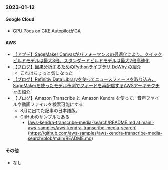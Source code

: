 ### 2023-01-12

#### Google Cloud

- [GPU Pods on GKE AutopilotがGA](https://cloud.google.com/blog/topics/inside-google-cloud/whats-new-google-cloud/?hl=en)

#### AWS

- [【アプデ】SageMaker Canvasがパフォーマンスの最適化により、クイックビルドモデルは最大3倍、スタンダードビルドモデルは最大2倍高速化](https://aws.amazon.com/jp/about-aws/whats-new/2023/01/amazon-sagemaker-canvas-3x-faster-ml-model-training-time/)
- [【ブログ】因果分析するためのPythonライブラリ DoWhy の紹介](https://aws.amazon.com/jp/blogs/opensource/root-cause-analysis-with-dowhy-an-open-source-python-library-for-causal-machine-learning/)
  - これはちょっと気になった
- [【ブログ】Refinitiv Data Libraryを使ってニュースフィードを取り込み、SageMakerを使ったモデル予測でフィードを再配信するAWSアーキテクチャの紹介](https://aws.amazon.com/jp/blogs/machine-learning/enriching-real-time-news-streams-with-the-refinitiv-data-library-aws-services-and-amazon-sagemaker/)
- 【ブログ】Amazon Transcribe と Amazon Kendra を使って、音声ファイルや動画ファイルを検索可能にする
  - 8月に出てた記事の日本語版。
  - GitHubのサンプルもある
    - [[aws-kendra-transcribe-media-search/README.md at main · aws-samples/aws-kendra-transcribe-media-search](https://github.com/aws-samples/aws-kendra-transcribe-media-search/blob/main/README.md)](https://github.com/aws-samples/aws-kendra-transcribe-media-search/blob/main/README.md)

#### その他

- なし